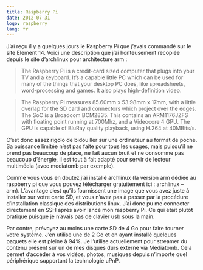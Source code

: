 ```yaml
---
title: Raspberry Pi
date: 2012-07-31
logo: raspberry
lang: fr
---
```


J’ai reçu il y a quelques jours le Raspberry Pi que j’avais
commandé sur le site Element 14. Voici une description que j’ai
honteusement recopiée depuis le site d’archlinux pour architecture
arm :

> The Raspberry Pi is a credit-card sized computer that plugs into
> your TV and a keyboard. It’s a capable little PC which can be used
> for many of the things that your desktop PC does, like spreadsheets,
> word-processing and games. It also plays high-definition video.

> The Raspberry Pi measures 85.60mm x 53.98mm x 17mm, with a little
> overlap for the SD card and connectors which project over the edges. The
> SoC is a Broadcom BCM2835. This contains an ARM1176JZFS with floating
> point running at 700Mhz, and a Videocore 4 GPU. The GPU is capable of
> BluRay quality playback, using H.264 at 40MBits/s.

C’est donc assez rigolo de bidouiller sur une ordinateur au format de
poche. Sa puissance limitée n’est pas faite pour tous les usages,
mais puisqu’il ne prend pas beaucoup de place, ne fait aucun bruit et
ne consomme pas beaucoup d’énergie, il est tout à fait adapté pour
servir de lecteur multimédia (avec mediatomb par exemple).

Comme vous vous en doutez j’ai installé archlinux (la version arm
dédiée au raspberry pi que vous pouvez télécharger gratuitement
ici : archlinux – arm). L’avantage c’est qu’ils fournissent
une image que vous avez juste à installer sur votre carte SD, et vous
n’avez pas à passer par la procédure d’installation classique des
distributions linux. J’ai donc pu me connecter directement en SSH
après avoir lancé mon raspberry Pi. Ce qui était plutôt pratique
puisque je n’avais pas de clavier usb sous la main.

Par contre, prévoyez au moins une carte SD de 4 Go pour faire tourner
votre système. J’en utilise une de 2 Go et en ayant installé
quelques paquets elle est pleine à 94%. Je l’utilise actuellement
pour streamer du contenu présent sur un de mes disques durs externe via
Mediatomb. Cela permet d’accéder à vos vidéos, photos, musiques
depuis n’importe quel périphérique supportant la technologie uPnP.
